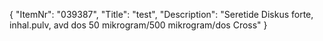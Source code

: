 {
  "ItemNr": "039387",
  "Title": "test",
  "Description": "Seretide Diskus forte, inhal.pulv, avd dos 50 mikrogram/500 mikrogram/dos Cross"
}